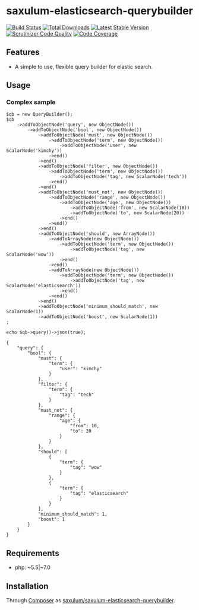 # saxulum-elasticsearch-querybuilder

[![Build Status](https://api.travis-ci.org/saxulum/saxulum-elasticsearch-querybuilder.png?branch=master)](https://travis-ci.org/saxulum/saxulum-elasticsearch-querybuilder)
[![Total Downloads](https://poser.pugx.org/saxulum/saxulum-elasticsearch-querybuilder/downloads.png)](https://packagist.org/packages/saxulum/saxulum-elasticsearch-querybuilder)
[![Latest Stable Version](https://poser.pugx.org/saxulum/saxulum-elasticsearch-querybuilder/v/stable.png)](https://packagist.org/packages/saxulum/saxulum-elasticsearch-querybuilder)
[![Scrutinizer Code Quality](https://scrutinizer-ci.com/g/saxulum/saxulum-elasticsearch-querybuilder/badges/quality-score.png?b=master)](https://scrutinizer-ci.com/g/saxulum/saxulum-elasticsearch-querybuilder/?branch=master)
[![Code Coverage](https://scrutinizer-ci.com/g/saxulum/saxulum-elasticsearch-querybuilder/badges/coverage.png?b=master)](https://scrutinizer-ci.com/g/saxulum/saxulum-elasticsearch-querybuilder/?branch=master)

## Features

 * A simple to use, flexible query builder for elastic search.

## Usage

### Complex sample

```{.php}
$qb = new QueryBuilder();
$qb
    ->addToObjectNode('query', new ObjectNode())
        ->addToObjectNode('bool', new ObjectNode())
            ->addToObjectNode('must', new ObjectNode())
                ->addToObjectNode('term', new ObjectNode())
                    ->addToObjectNode('user', new ScalarNode('kimchy'))
                ->end()
            ->end()
            ->addToObjectNode('filter', new ObjectNode())
                ->addToObjectNode('term', new ObjectNode())
                    ->addToObjectNode('tag', new ScalarNode('tech'))
                ->end()
            ->end()
            ->addToObjectNode('must_not', new ObjectNode())
                ->addToObjectNode('range', new ObjectNode())
                    ->addToObjectNode('age', new ObjectNode())
                        ->addToObjectNode('from', new ScalarNode(10))
                        ->addToObjectNode('to', new ScalarNode(20))
                    ->end()
                ->end()
            ->end()
            ->addToObjectNode('should', new ArrayNode())
                ->addToArrayNode(new ObjectNode())
                    ->addToObjectNode('term', new ObjectNode())
                        ->addToObjectNode('tag', new ScalarNode('wow'))
                    ->end()
                ->end()
                ->addToArrayNode(new ObjectNode())
                    ->addToObjectNode('term', new ObjectNode())
                        ->addToObjectNode('tag', new ScalarNode('elasticsearch'))
                    ->end()
                ->end()
            ->end()
            ->addToObjectNode('minimum_should_match', new ScalarNode(1))
            ->addToObjectNode('boost', new ScalarNode(1))
;

echo $qb->query()->json(true);
```

```{.json}
{
    "query": {
        "bool": {
            "must": {
                "term": {
                    "user": "kimchy"
                }
            },
            "filter": {
                "term": {
                    "tag": "tech"
                }
            },
            "must_not": {
                "range": {
                    "age": {
                        "from": 10,
                        "to": 20
                    }
                }
            },
            "should": [
                {
                    "term": {
                        "tag": "wow"
                    }
                },
                {
                    "term": {
                        "tag": "elasticsearch"
                    }
                }
            ],
            "minimum_should_match": 1,
            "boost": 1
        }
    }
}
```

## Requirements

 * php: ~5.5|~7.0

## Installation

Through [Composer](http://getcomposer.org) as [saxulum/saxulum-elasticsearch-querybuilder][1].

[1]: https://packagist.org/packages/saxulum/saxulum-elasticsearch-querybuilder
